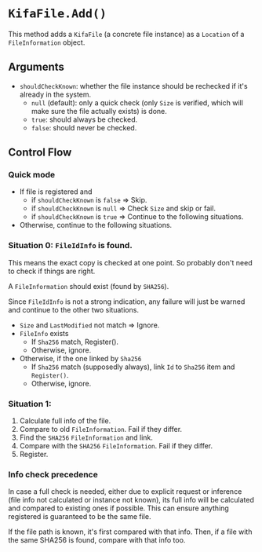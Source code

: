 # `KifaFile.Add()`

This method adds a `KifaFile` (a concrete file instance) as a `Location` of a `FileInformation` object.

## Arguments

- `shouldCheckKnown`: whether the file instance should be rechecked if it's already in the system.
    - `null` (default): only a quick check (only `Size` is verified, which will make sure the file actually exists) is
      done.
    - `true`: should always be checked.
    - `false`: should never be checked.

## Control Flow

### Quick mode

- If file is registered and
    - if `shouldCheckKnown` is `false` => Skip.
    - if `shouldCheckKnown` is `null` => Check `Size` and skip or fail.
    - if `shouldCheckKnown` is `true` => Continue to the following situations.
- Otherwise, continue to the following situations.

### Situation 0: `FileIdInfo` is found.

This means the exact copy is checked at one point. So probably don't need to check if things are right.

A `FileInformation` should exist (found by `SHA256`).

Since `FileIdInfo` is not a strong indication, any failure will just be warned and continue to the other two situations.

- `Size` and `LastModified` not match => Ignore.
- `FileInfo` exists
    - If `Sha256` match, Register().
    - Otherwise, ignore.
- Otherwise, if the one linked by `Sha256`
    - If `Sha256` match (supposedly always), link `Id` to `Sha256` item and `Register()`.
    - Otherwise, ignore.

### Situation 1:

1. Calculate full info of the file.
2. Compare to old `FileInformation`. Fail if they differ.
3. Find the `SHA256` `FileInformation` and link.
4. Compare with the `SHA256` `FileInformation`. Fail if they differ.
5. Register.

### Info check precedence

In case a full check is needed, either due to explicit request or inference (file info not calculated or
instance not known), its full info will be calculated and compared to existing ones if possible. This can ensure
anything registered is guaranteed to be the same file.

If the file path is known, it's first compared with that info.
Then, if a file with the same SHA256 is found, compare with that info too.